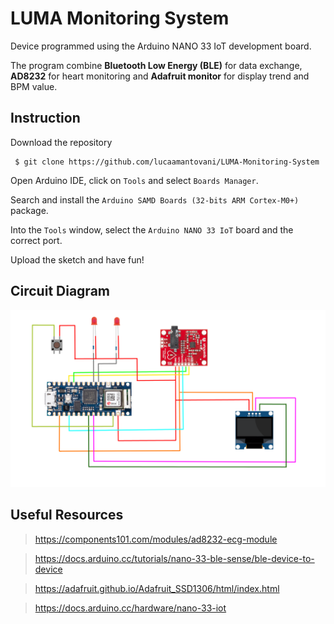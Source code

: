 # LUMA Monitoring System

Device programmed using the Arduino NANO 33 IoT development board.

The program combine **Bluetooth Low Energy (BLE)** for data exchange, **AD8232** for heart monitoring and **Adafruit monitor** for display trend and BPM value.

## Instruction
Download the repository
```
 $ git clone https://github.com/lucaamantovani/LUMA-Monitoring-System
```
Open Arduino IDE, click on `Tools` and select `Boards Manager`.

Search and install the `Arduino SAMD Boards (32-bits ARM Cortex-M0+)` package.

Into the `Tools` window, select the `Arduino NANO 33 IoT` board and the correct port.

Upload the sketch and have fun!

## Circuit Diagram

![alt text](LUMA-MS/Circuito_.png)


## Useful Resources

> https://components101.com/modules/ad8232-ecg-module

> https://docs.arduino.cc/tutorials/nano-33-ble-sense/ble-device-to-device

> https://adafruit.github.io/Adafruit_SSD1306/html/index.html

> https://docs.arduino.cc/hardware/nano-33-iot


